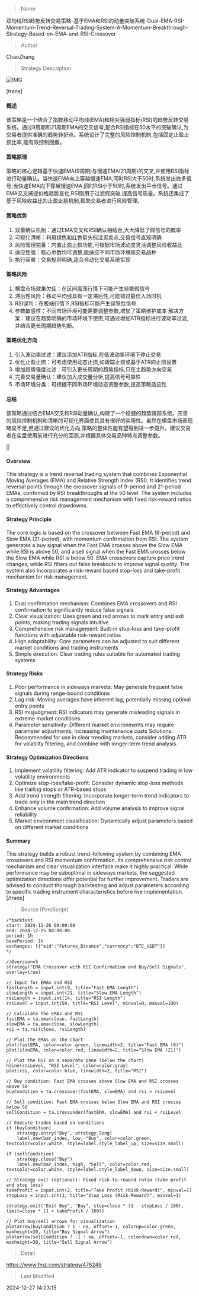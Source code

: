 
> Name

双均线RSI趋势反转交易策略-基于EMA和RSI的动量突破系统-Dual-EMA-RSI-Momentum-Trend-Reversal-Trading-System-A-Momentum-Breakthrough-Strategy-Based-on-EMA-and-RSI-Crossover

> Author

ChaoZhang

> Strategy Description

![IMG](https://www.fmz.com/upload/asset/103c91b1cb9850cf712.png)

[trans]
#### 概述
该策略是一个结合了指数移动平均线(EMA)和相对强弱指标(RSI)的趋势反转交易系统。通过9周期和21周期EMA的交叉信号,配合RSI指标在50水平的突破确认,为交易者提供准确的趋势转折点。系统设计了完整的风险控制机制,包括固定止盈止损比率,能有效控制回撤。

#### 策略原理
策略的核心逻辑基于快速EMA(9周期)与慢速EMA(21周期)的交叉,并使用RSI指标进行动量确认。当快速EMA向上穿越慢速EMA,同时RSI大于50时,系统发出做多信号;当快速EMA向下穿越慢速EMA,同时RSI小于50时,系统发出平仓信号。通过EMA交叉捕捉价格趋势变化,RSI则用于过滤假突破,提高信号质量。系统还集成了基于风险收益比的止盈止损机制,帮助交易者进行风险管理。

#### 策略优势
1. 双重确认机制：通过EMA交叉和RSI确认相结合,大大降低了假信号的概率
2. 可视化清晰：利用绿色和红色箭头标注买卖点,交易信号直观明确
3. 风险管理完善：内置止盈止损功能,可根据市场波动度灵活调整风险收益比
4. 适应性强：核心参数均可调整,能适应不同市场环境和交易品种
5. 执行简单：交易规则明确,适合自动化交易系统实现

#### 策略风险
1. 横盘市场效果欠佳：在区间震荡行情下可能产生频繁假信号
2. 滞后性风险：移动平均线具有一定滞后性,可能错过最佳入场时机
3. RSI误判：在极端行情下,RSI指标可能产生误导性信号
4. 参数敏感性：不同市场环境可能需要调整参数,增加了策略维护成本
解决方案：建议在趋势明确的市场环境下使用,可通过增加ATR指标进行波动率过滤,并结合更长周期趋势判断。

#### 策略优化方向
1. 引入波动率过滤：建议添加ATR指标,在低波动率环境下停止交易
2. 优化止盈止损：可考虑使用动态止损,如跟踪止损或基于ATR的止损设置
3. 增加趋势强度过滤：可引入更长周期的趋势指标,只在主趋势方向交易
4. 完善交易量确认：建议加入成交量分析,提高信号可靠性
5. 市场环境分类：可根据不同市场环境动态调整参数,提高策略适应性

#### 总结
该策略通过结合EMA交叉和RSI动量确认,构建了一个稳健的趋势跟踪系统。完善的风险控制机制和清晰的可视化界面使其具有很好的实用性。虽然在横盘市场表现略显不足,但通过建议的优化方向,策略的整体性能有望得到进一步提升。建议交易者在实盘使用前进行充分的回测,并根据具体交易品种特点调整参数。

|| 

#### Overview
This strategy is a trend reversal trading system that combines Exponential Moving Averages (EMA) and Relative Strength Index (RSI). It identifies trend reversal points through the crossover signals of 9-period and 21-period EMAs, confirmed by RSI breakthroughs at the 50 level. The system includes a comprehensive risk management mechanism with fixed risk-reward ratios to effectively control drawdowns.

#### Strategy Principle
The core logic is based on the crossover between Fast EMA (9-period) and Slow EMA (21-period), with momentum confirmation from RSI. The system generates a buy signal when the Fast EMA crosses above the Slow EMA while RSI is above 50, and a sell signal when the Fast EMA crosses below the Slow EMA while RSI is below 50. EMA crossovers capture price trend changes, while RSI filters out false breakouts to improve signal quality. The system also incorporates a risk-reward based stop-loss and take-profit mechanism for risk management.

#### Strategy Advantages
1. Dual confirmation mechanism: Combines EMA crossovers and RSI confirmation to significantly reduce false signals
2. Clear visualization: Uses green and red arrows to mark entry and exit points, making trading signals intuitive
3. Comprehensive risk management: Built-in stop-loss and take-profit functions with adjustable risk-reward ratios
4. High adaptability: Core parameters can be adjusted to suit different market conditions and trading instruments
5. Simple execution: Clear trading rules suitable for automated trading systems

#### Strategy Risks
1. Poor performance in sideways markets: May generate frequent false signals during range-bound conditions
2. Lag risk: Moving averages have inherent lag, potentially missing optimal entry points
3. RSI misjudgment: RSI indicators may generate misleading signals in extreme market conditions
4. Parameter sensitivity: Different market environments may require parameter adjustments, increasing maintenance costs
Solutions: Recommended for use in clear trending markets, consider adding ATR for volatility filtering, and combine with longer-term trend analysis.

#### Strategy Optimization Directions
1. Implement volatility filtering: Add ATR indicator to suspend trading in low volatility environments
2. Optimize stop-loss/take-profit: Consider dynamic stop-loss methods like trailing stops or ATR-based stops
3. Add trend strength filtering: Incorporate longer-term trend indicators to trade only in the main trend direction
4. Enhance volume confirmation: Add volume analysis to improve signal reliability
5. Market environment classification: Dynamically adjust parameters based on different market conditions

#### Summary
This strategy builds a robust trend-following system by combining EMA crossovers and RSI momentum confirmation. Its comprehensive risk control mechanism and clear visualization interface make it highly practical. While performance may be suboptimal in sideways markets, the suggested optimization directions offer potential for further improvement. Traders are advised to conduct thorough backtesting and adjust parameters according to specific trading instrument characteristics before live implementation.
[/trans]



> Source (PineScript)

``` pinescript
/*backtest
start: 2024-11-26 00:00:00
end: 2024-12-25 08:00:00
period: 1h
basePeriod: 1h
exchanges: [{"eid":"Futures_Binance","currency":"BTC_USDT"}]
*/

//@version=5
strategy("EMA Crossover with RSI Confirmation and Buy/Sell Signals", overlay=true)

// Input for EMAs and RSI
fastLength = input.int(9, title="Fast EMA Length")
slowLength = input.int(21, title="Slow EMA Length")
rsiLength = input.int(14, title="RSI Length")
rsiLevel = input.int(50, title="RSI Level", minval=0, maxval=100)

// Calculate the EMAs and RSI
fastEMA = ta.ema(close, fastLength)
slowEMA = ta.ema(close, slowLength)
rsi = ta.rsi(close, rsiLength)

// Plot the EMAs on the chart
plot(fastEMA, color=color.green, linewidth=2, title="Fast EMA (9)")
plot(slowEMA, color=color.red, linewidth=2, title="Slow EMA (21)")

// Plot the RSI on a separate pane (below the chart)
hline(rsiLevel, "RSI Level", color=color.gray)
plot(rsi, color=color.blue, linewidth=2, title="RSI")

// Buy condition: Fast EMA crosses above Slow EMA and RSI crosses above 50
buyCondition = ta.crossover(fastEMA, slowEMA) and rsi > rsiLevel

// Sell condition: Fast EMA crosses below Slow EMA and RSI crosses below 50
sellCondition = ta.crossunder(fastEMA, slowEMA) and rsi < rsiLevel

// Execute trades based on conditions
if (buyCondition)
    strategy.entry("Buy", strategy.long)
    label.new(bar_index, low, "Buy", color=color.green, textcolor=color.white, style=label.style_label_up, size=size.small)

if (sellCondition)
    strategy.close("Buy")
    label.new(bar_index, high, "Sell", color=color.red, textcolor=color.white, style=label.style_label_down, size=size.small)

// Strategy exit (optional): Fixed risk-to-reward ratio (take profit and stop loss)
takeProfit = input.int(2, title="Take Profit (Risk-Reward)", minval=1)
stopLoss = input.int(1, title="Stop Loss (Risk-Reward)", minval=1)

strategy.exit("Exit Buy", "Buy", stop=close * (1 - stopLoss / 100), limit=close * (1 + takeProfit / 100))

// Plot buy/sell arrows for visualization
plotarrow(buyCondition ? 1 : na, offset=-1, colorup=color.green, maxheight=30, title="Buy Signal Arrow")
plotarrow(sellCondition ? -1 : na, offset=-1, colordown=color.red, maxheight=30, title="Sell Signal Arrow")

```

> Detail

https://www.fmz.com/strategy/476248

> Last Modified

2024-12-27 14:23:15

